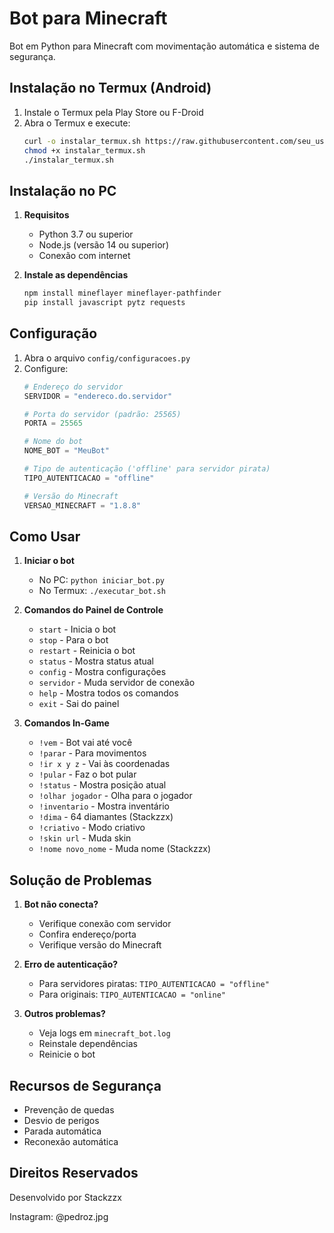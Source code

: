 # Bot para Minecraft

Bot em Python para Minecraft com movimentação automática e sistema de segurança.

## Instalação no Termux (Android)

1. Instale o Termux pela Play Store ou F-Droid
2. Abra o Termux e execute:
   ```bash
   curl -o instalar_termux.sh https://raw.githubusercontent.com/seu_usuario/minecraft_bot/main/instalar_termux.sh
   chmod +x instalar_termux.sh
   ./instalar_termux.sh
   ```

## Instalação no PC

1. **Requisitos**
   - Python 3.7 ou superior
   - Node.js (versão 14 ou superior)
   - Conexão com internet

2. **Instale as dependências**
   ```bash
   npm install mineflayer mineflayer-pathfinder
   pip install javascript pytz requests
   ```

## Configuração

1. Abra o arquivo `config/configuracoes.py`
2. Configure:
   ```python
   # Endereço do servidor
   SERVIDOR = "endereco.do.servidor"

   # Porta do servidor (padrão: 25565)
   PORTA = 25565

   # Nome do bot
   NOME_BOT = "MeuBot"

   # Tipo de autenticação ('offline' para servidor pirata)
   TIPO_AUTENTICACAO = "offline"

   # Versão do Minecraft
   VERSAO_MINECRAFT = "1.8.8"
   ```

## Como Usar

1. **Iniciar o bot**
   - No PC: `python iniciar_bot.py`
   - No Termux: `./executar_bot.sh`

2. **Comandos do Painel de Controle**
   - `start` - Inicia o bot
   - `stop` - Para o bot
   - `restart` - Reinicia o bot
   - `status` - Mostra status atual
   - `config` - Mostra configurações
   - `servidor` - Muda servidor de conexão
   - `help` - Mostra todos os comandos
   - `exit` - Sai do painel

3. **Comandos In-Game**
   - `!vem` - Bot vai até você
   - `!parar` - Para movimentos
   - `!ir x y z` - Vai às coordenadas
   - `!pular` - Faz o bot pular
   - `!status` - Mostra posição atual
   - `!olhar jogador` - Olha para o jogador
   - `!inventario` - Mostra inventário
   - `!dima` - 64 diamantes (Stackzzx)
   - `!criativo` - Modo criativo
   - `!skin url` - Muda skin
   - `!nome novo_nome` - Muda nome (Stackzzx)

## Solução de Problemas

1. **Bot não conecta?**
   - Verifique conexão com servidor
   - Confira endereço/porta
   - Verifique versão do Minecraft

2. **Erro de autenticação?**
   - Para servidores piratas: `TIPO_AUTENTICACAO = "offline"`
   - Para originais: `TIPO_AUTENTICACAO = "online"`

3. **Outros problemas?**
   - Veja logs em `minecraft_bot.log`
   - Reinstale dependências
   - Reinicie o bot

## Recursos de Segurança

- Prevenção de quedas
- Desvio de perigos
- Parada automática
- Reconexão automática

## Direitos Reservados

Desenvolvido por Stackzzx

Instagram: @pedroz.jpg